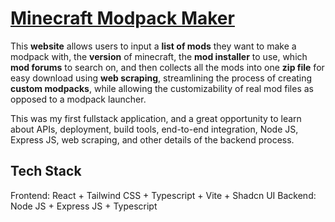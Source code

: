 # [Minecraft Modpack Maker](https://minecraft-modpack-maker.onrender.com)

This **website** allows users to input a **list of mods** they want to make a modpack with, the **version** of minecraft, the **mod installer** to use, which **mod forums** to search on, and then collects all the mods into one **zip file** for easy download using **web scraping**, streamlining the process of creating **custom modpacks**, while allowing the customizability of real mod files as opposed to a modpack launcher.

This was my first fullstack application, and a great opportunity to learn about APIs, deployment, build tools, end-to-end integration, Node JS, Express JS, web scraping, and other details of the backend process.

## Tech Stack

Frontend: React + Tailwind CSS + Typescript + Vite + Shadcn UI
Backend: Node JS + Express JS + Typescript